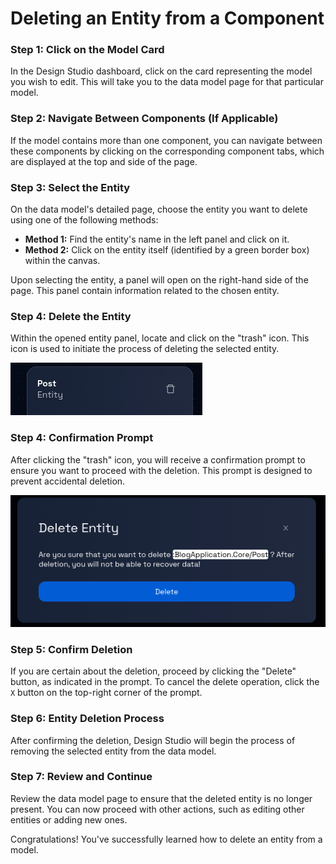 # Deleting an Entity from a Component

### **Step 1: Click on the Model Card**

In the Design Studio dashboard, click on the card representing the model you wish to edit. This will take you to the data model page for that particular model.

### **Step 2: Navigate Between Components (If Applicable)**

If the model contains more than one component, you can navigate between these components by clicking on the corresponding component tabs, which are displayed at the top and side of the page.

### **Step 3: Select the Entity**

On the data model's detailed page, choose the entity you want to delete using one of the following methods:

- **Method 1:** Find the entity's name in the left panel and click on it.
- **Method 2:** Click on the entity itself (identified by a green border box) within the canvas.

Upon selecting the entity, a panel will open on the right-hand side of the page. This panel contain information related to the chosen entity.

### **Step 4: Delete the Entity**

Within the opened entity panel, locate and click on the "trash" icon. This icon is used to initiate the process of deleting the selected entity.

![](img/delete-entity-1.png)

### **Step 4: Confirmation Prompt**

After clicking the "trash" icon, you will receive a confirmation prompt to ensure you want to proceed with the deletion. This prompt is designed to prevent accidental deletion.

![](img/delete-entity-2.png)

### **Step 5: Confirm Deletion**

If you are certain about the deletion, proceed by clicking the "Delete" button, as indicated in the prompt. To cancel the delete operation, click the `X` button on the top-right corner of the prompt.

### **Step 6: Entity Deletion Process**

After confirming the deletion, Design Studio will begin the process of removing the selected entity from the data model.

### **Step 7: Review and Continue**

Review the data model page to ensure that the deleted entity is no longer present. You can now proceed with other actions, such as editing other entities or adding new ones.

Congratulations! You've successfully learned how to delete an entity from a model.
